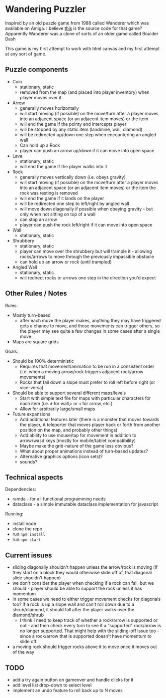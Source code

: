 # Wandering Puzzler

Inspired by an old puzzle game from 1988 called Wanderer which was available on Amiga.
I believe [this](https://github.com/sshipway/wanderer) is the source code for that game?
Apparently Wanderer was a clone of sorts of an older game called Boulder Dash

This game is my first attempt to work with html canvas and my first attempt at any sort of game.

## Puzzle components

- Coin
  - stationary, static
  - removed from the map (and placed into player inventory) when player moves over it
- Arrow
  - generally moves horizontally
  - will start moving (if possible) on the move/turn after a player moves into an adjacent space (or an adjacent item moves) or the item
  - will end the game if the pointy end intercepts player
  - will be stopped by any static item (landmine, wall, diamond)
  - will be redirected up/down one step when encountering an angled wall
  - Can hold up a Rock
  - player can push an arrow up/down if it can move into open space
- Lava
  - stationary, static
  - will end the game if the player walks into it
- Rock
  - generally moves vertically down (i.e. obeys gravity)
  - will start moving (if possible) on the move/turn after a player moves into an adjacent space (or an adjacent item moves) or the item the rock was resting is removed
  - will end the game if it lands on the player
  - will be redirected one step to left/right by angled wall
  - will move down diagonally if possible when obeying gravity - but only when not sitting on top of a wall
  - can stop an arrow
  - player can push the rock left/right if it can move into open space
- Wall
  - stationary, static
- Shrubbery
  - stationary, static
  - player can move over the shrubbery but will trample it - allowing rocks/arrows to move through the previously impassible obstacle
  - can hold up an arrow or rock (until trampled)
- Angled Wall
  - stationary, static
  - will redirect rocks or arrows one step in the direction you'd expect

## Other Rules / Notes

Rules:

- Mostly turn-based
  - after each move the player makes, anything they may have triggered gets a chance to move, and those movements can trigger others, so the player may see quite a few changes in some cases after a single move
- Maps are square grids

Goals:

- Should be 100% deterministic
  - Requires that movement/animation to be run in a consistent order (i.e. when a moving arrow/rock triggers adjacent rock/arrow movements)
  - Rocks that fall down a slope must prefer to roll left before right (or vice-versa)
- Should be able to support several different maps/levels
  - Start with simple text file for maps with particular characters for each item (i.e. `#` for wall,`>` or `<` for arrow, etc.)
  - Allow for arbitrarily large/small maps
- Future expansions
  - Add additional features later (there is a monster that moves towards the player, A teleporter that moves player back or forth from another position on the map, and probably other things)
  - Add ability to use mouse/tap for movement in addition to arrow/wasd keys (mostly for mobile/tablet compatibility)
  - Maybe make the grid-nature of the game less obvious?
  - What about proper animations instead of turn-based updates?
  - Alternative graphics options (icon sets)?
  - sounds?

## Technical aspects

Dependencies:

- ramda - for all functional programming needs
- dataclass - a simple immutable dataclass implementation for javascript

Running:

- install node
- clone the repo
- run `npm install`
- run `npm start`

## Current issues

- sliding diagonally shouldn't happen unless the arrow/rock is moving (if they start on a block they would otherwise slide off of, that diagonal slide shouldn't happen)
- we don't consider the player when checking if a rock can fall, but we should - player should be able to support the rock unless it has momentum
- in some cases we need to either trigger movement checks for diagonals too? If a rock is up a slope wall and can't roll down due to a shrub/diamond, it should fall after the player walks over the diamond/shrub
  - I think I need to keep track of whether a rock/arrow is supported or not - and then check every turn to see if a "supported" rock/arrow is no longer supported. That might help with the sliding-off issue too - since a rock/arrow that is supported doesn't have momentum to slide off.
- a moving rock should trigger rocks above it to move once it moves out of the way

## TODO

- add a try again button on gameover and handle clicks for it
- add level list drop-down to select level
- implement an undo feature to roll back up to N moves
